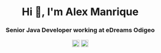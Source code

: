 <h1 align="center">Hi 👋, I'm Alex Manrique</h1>
<h3 align="center">Senior Java Developer working at eDreams Odigeo</h3>

<p align="center">
  <a href="https://twitter.com/amanrique" target="blank"><img align="center" src="https://cdn.jsdelivr.net/npm/simple-icons@3.0.1/icons/twitter.svg" alt="alexmanrique" height="20" width="20" /></a>
  <a href="https://www.linkedin.com/in/amanrique/" target="blank"><img align="center" src="https://cdn.jsdelivr.net/npm/simple-icons@3.0.1/icons/linkedin.svg" alt="https://www.linkedin.com/in/amanrique/" height="20" width="20" /></a>
</p>

<!--
**alexmanrique/alexmanrique** is a ✨ _special_ ✨ repository because its `README.md` (this file) appears on your GitHub profile.
### Hi there 👋
Here are some ideas to get you started:

- 🔭 I’m currently working on ...
- 🌱 I’m currently learning ...
- 👯 I’m looking to collaborate on ...
- 🤔 I’m looking for help with ...
- 💬 Ask me about ...
- 📫 How to reach me: ...
- 😄 Pronouns: ...
- ⚡ Fun fact: ...
-->
